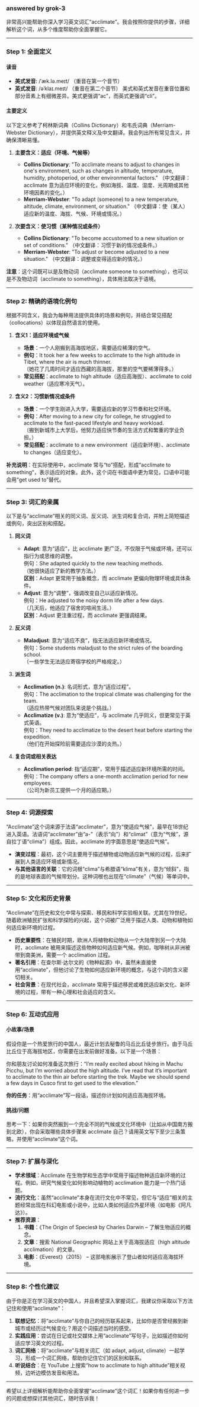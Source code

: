 ### answered by grok-3
非常高兴能帮助你深入学习英文词汇“acclimate”。我会按照你提供的步骤，详细解析这个词，从多个维度帮助你全面掌握它。

---

### Step 1: 全面定义

#### 读音
- **美式发音**: /ˈæk.lə.meɪt/ （重音在第一个音节）
- **英式发音**: /əˈklaɪ.meɪt/ （重音在第二个音节）
美式和英式发音在重音位置和部分音素上有细微差异。美式更强调“ac”，而英式更强调“cli”。

#### 主要定义
以下定义参考了柯林斯词典（Collins Dictionary）和韦氏词典（Merriam-Webster Dictionary），并提供英文释义及中文翻译。我会列出所有常见含义，并确保清晰易懂。

1. **主要含义：适应（环境、气候等）**
   - **Collins Dictionary**: "To acclimate means to adjust to changes in one's environment, such as changes in altitude, temperature, humidity, photoperiod, or other environmental factors."
     （中文翻译：acclimate 意为适应环境的变化，例如海拔、温度、湿度、光周期或其他环境因素的变化。）
   - **Merriam-Webster**: "To adapt (someone) to a new temperature, altitude, climate, environment, or situation."
     （中文翻译：使（某人）适应新的温度、海拔、气候、环境或情况。）

2. **次要含义：使习惯（某种情况或条件）**
   - **Collins Dictionary**: "To become accustomed to a new situation or set of conditions."
     （中文翻译：习惯于新的情况或条件。）
   - **Merriam-Webster**: "To adjust or become adjusted to a new situation."
     （中文翻译：调整或变得适应新的情况。）

**注意**：这个词既可以是及物动词（acclimate someone to something），也可以是不及物动词（acclimate to something），具体用法取决于语境。

---

### Step 2: 精确的语境化例句

根据不同含义，我会为每种用法提供具体的场景和例句，并结合常见搭配（collocations）以体现自然语言的使用。

1. **含义1：适应环境或气候**
   - **场景**：一个人刚搬到高海拔地区，需要适应稀薄的空气。
   - **例句**：It took her a few weeks to acclimate to the high altitude in Tibet, where the air is much thinner.  
     （她花了几周时间才适应西藏的高海拔，那里的空气要稀薄得多。）
   - **常见搭配**：acclimate to high altitude（适应高海拔）、acclimate to cold weather（适应寒冷天气）。

2. **含义2：习惯新情况或条件**
   - **场景**：一个学生刚进入大学，需要适应新的学习节奏和社交环境。
   - **例句**：After moving to a new city for college, he struggled to acclimate to the fast-paced lifestyle and heavy workload.  
     （搬到新城市上大学后，他努力适应快节奏的生活方式和繁重的学业负担。）
   - **常见搭配**：acclimate to a new environment（适应新环境）、acclimate to changes（适应变化）。

**补充说明**：在实际使用中，acclimate 常与“to”搭配，形成“acclimate to something”，表示适应的对象。此外，这个词在书面语中更为常见，口语中可能会用“get used to”替代。

---

### Step 3: 词汇的亲属

以下是与“acclimate”相关的同义词、反义词、派生词和复合词，并附上简短描述或例句，突出区别和搭配。

1. **同义词**
   - **Adapt**: 意为“适应”，比 acclimate 更广泛，不仅限于气候或环境，还可以指行为或思维的调整。  
     例句：She adapted quickly to the new teaching methods.  
     （她很快适应了新的教学方法。）  
     **区别**：Adapt 更常用于抽象概念，而 acclimate 更偏向物理环境或具体条件。
   - **Adjust**: 意为“调整”，强调改变自己以适应新情况。  
     例句：He adjusted to the noisy dorm life after a few days.  
     （几天后，他适应了宿舍的喧闹生活。）  
     **区别**：Adjust 更注重过程，而 acclimate 更强调结果。

2. **反义词**
   - **Maladjust**: 意为“适应不良”，指无法适应新环境或情况。  
     例句：Some students maladjust to the strict rules of the boarding school.  
     （一些学生无法适应寄宿学校的严格规定。）

3. **派生词**
   - **Acclimation (n.)**: 名词形式，意为“适应过程”。  
     例句：The acclimation to the tropical climate was challenging for the team.  
     （适应热带气候对团队来说是个挑战。）
   - **Acclimatize (v.)**: 意为“使适应”，与 acclimate 几乎同义，但更常见于英式英语。  
     例句：They need to acclimatize to the desert heat before starting the expedition.  
     （他们在开始探险前需要适应沙漠的炎热。）

4. **复合词或相关表达**
   - **Acclimation period**: 指“适应期”，常用于描述适应新环境所需的时间。  
     例句：The company offers a one-month acclimation period for new employees.  
     （公司为新员工提供一个月的适应期。）

---

### Step 4: 词源探索

“Acclimate”这个词来源于法语“acclimater”，意为“使适应气候”，最早在18世纪进入英语。法语词“acclimater”由“a-”（表示“向”）和“climat”（意为“气候”，源自拉丁语“clima”）组成。因此，acclimate 的字面意思是“使适应气候”。

- **演变过程**：最初，这个词主要用于描述植物或动物适应新气候的过程，后来扩展到人类适应环境或新情况。
- **与其他语言的关联**：它的词根“clima”与希腊语“klima”有关，意为“倾斜”，指的是地球表面的气候带划分。这种词根也出现在“climate”（气候）等单词中。

---

### Step 5: 文化和历史背景

“Acclimate”在历史和文化中常与探索、移民和科学实验相关联。尤其在19世纪，随着欧洲殖民扩张和科学探险的兴起，这个词被广泛用于描述人类、动物和植物如何适应新环境的过程。

- **历史重要性**：在殖民时期，欧洲人将植物和动物从一个大陆带到另一个大陆时，acclimate 被用来描述这些物种如何适应新气候。例如，咖啡树从非洲被带到南美洲，需要一个 acclimation 过程。
- **著名引用**：在查尔斯·达尔文的《物种起源》中，虽然未直接使用“acclimate”，但他讨论了生物如何适应新环境的概念，与这个词的含义密切相关。
- **社会背景**：在现代社会，acclimate 常用于描述移民或难民适应新文化、新环境的过程，带有一种心理和社会适应的含义。

---

### Step 6: 互动式应用

#### 小故事/场景
假设你是一个热爱旅行的中国人，最近计划去秘鲁的马丘比丘徒步旅行。由于马丘比丘位于高海拔地区，你需要在出发前做好准备。以下是一个场景：

你和朋友讨论如何准备这次旅行：“I’m really excited about hiking in Machu Picchu, but I’m worried about the high altitude. I’ve read that it’s important to acclimate to the thin air before starting the trek. Maybe we should spend a few days in Cusco first to get used to the elevation.”

**你的任务**：用“acclimate”写一段话，描述你计划如何适应高海拔环境。

#### 挑战/问题
思考一下：如果你突然搬到一个完全不同的气候或文化环境中（比如从中国南方搬到北欧），你会采取哪些具体步骤来 acclimate 自己？请用英文写下至少三条策略，并使用“acclimate”这个词。

---

### Step 7: 扩展与深化

- **学术领域**：Acclimate 在生物学和生态学中常用于描述物种适应新环境的过程。例如，研究气候变化如何影响动植物的 acclimation 能力是一个热门话题。
- **流行文化**：虽然“acclimate”本身在流行文化中不常见，但它与“适应”相关的主题经常出现在科幻电影或小说中，比如人类如何适应外星环境（如电影《阿凡达》）。
- **推荐资源**：
  1. **书籍**：《The Origin of Species》 by Charles Darwin – 了解生物适应的概念。
  2. **文章**：搜索 National Geographic 网站上关于高海拔适应（high altitude acclimation）的文章。
  3. **电影**：《Everest》（2015） – 这部电影展示了登山者如何适应高海拔环境。

---

### Step 8: 个性化建议

由于你是正在学习英文的中国人，并且希望深入掌握词汇，我建议你采取以下方法记住和使用“acclimate”：
1. **联想记忆**：将“acclimate”与你自己的经历联系起来，比如你是否曾经搬到新城市或经历过气候变化？用这个词描述当时的感受。
2. **实践应用**：尝试在日记或社交媒体上用“acclimate”写句子，比如描述你如何适应学习英文的过程。
3. **词汇网络**：将“acclimate”与相关词汇（如 adapt, adjust, climate）一起学习，形成一个词汇网络，帮助你记住它们的区别和联系。
4. **听说结合**：在 YouTube 上搜索“how to acclimate to high altitude”相关视频，边听边模仿发音和用法。

---

希望以上详细解析能帮助你全面掌握“acclimate”这个词汇！如果你有任何进一步的问题或想探讨其他词汇，随时告诉我！